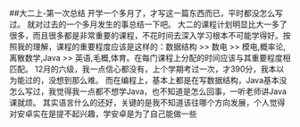 ##大二上-第一次总结
开学一个多月了，才写这一篇东西而已，平时都没怎么写过。
就对过去的一个多月发生的事总结一下吧。
大二的课程计划明显比大一多了很多，而且很多都是非常重要的课程，不花时间去深入学习根本不可能学得好。按照我的理解，课程的重要程度应该是这样的：数据结构 >> 数电 >> 模电,概率论,离散数学,Java >> 英语,毛概,体育。在每门课程上分配的时间应该与其重要程度相匹配。
12月的六级，我一点信心都没有，上个学期考过一次，才390分，我本以为能过的，没想到那么难。
而在编程上，基本上都是在写数据结构，Java基本没怎么写过，我觉得我一点都不想学Java，也不知道是怎么回事，一听老师讲Java课就烦。
其实语言什么的还好，关键的是我不知道该往哪个方向发展，个人觉得对安卓实在是提不起兴趣，学安卓是为了自己能做一些